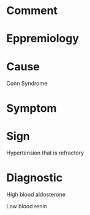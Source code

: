 # Comment

# Eppremiology

# Cause

Conn Syndrome

# Symptom

# Sign

Hypertension that is refractory

# Diagnostic

High blood aldosterone

Low blood renin

